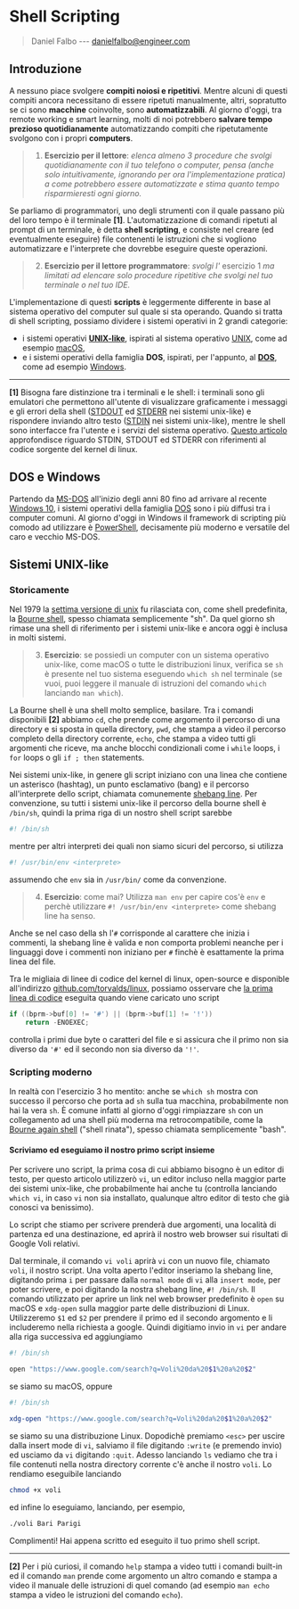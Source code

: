 # Shell Scripting

> Daniel Falbo --- <danielfalbo@engineer.com>

## Introduzione

A nessuno piace svolgere **compiti noiosi e ripetitivi**. Mentre alcuni di questi compiti ancora necessitano di essere ripetuti manualmente, altri, sopratutto se ci sono **macchine** coinvolte, sono **automatizzabili**. Al giorno d'oggi, tra remote working e smart learning, molti di noi potrebbero **salvare tempo prezioso quotidianamente** automatizzando compiti che ripetutamente svolgono con i propri **computers**.

> 1. **Esercizio per il lettore**: _elenca almeno 3 procedure che svolgi quotidianamente con il tuo telefono o computer, pensa (anche solo intuitivamente, ignorando per ora l'implementazione pratica) a come potrebbero essere automatizzate e stima quanto tempo risparmieresti ogni giorno._

Se parliamo di programmatori, uno degli strumenti con il quale passano più del loro tempo è il terminale **[1]**. L'automatizzazione di comandi ripetuti al prompt di un terminale, è detta **shell scripting**, e consiste nel creare (ed eventualmente eseguire) file contenenti le istruzioni che si vogliono automatizzare e l'interprete che dovrebbe eseguire queste operazioni.

> 2. **Esercizio per il lettore programmatore**: _svolgi l'_ esercizio 1 _ma limitati ad elencare solo procedure ripetitive che svolgi nel tuo terminale o nel tuo IDE._

L'implementazione di questi **scripts** è leggermente differente in base al sistema operativo del computer sul quale si sta operando. Quando si tratta di shell scripting, possiamo dividere i sistemi operativi in 2 grandi categorie:

- i sistemi operativi **[UNIX-like](https://www.wikiwand.com/en/Unix-like)**, ispirati al sistema operativo [UNIX](https://www.wikiwand.com/en/Unix), come ad esempio [macOS](https://www.wikiwand.com/en/MacOS),
- e i sistemi operativi della famiglia **DOS**, ispirati, per l'appunto, al **[DOS](https://www.wikiwand.com/en/DOS)**, come ad esempio [Windows](https://www.wikiwand.com/en/Microsoft_Windows).

---

**[1]** Bisogna fare distinzione tra i terminali e le shell: i terminali sono gli emulatori che permettono all'utente di visualizzare graficamente i messaggi e gli errori della shell ([STDOUT](<https://www.wikiwand.com/en/Standard_streams#/Standard_output_(stdout)>) ed [STDERR](<https://www.wikiwand.com/en/Standard_streams#/Standard_error_(stderr)>) nei sistemi unix-like) e rispondere inviando altro testo ([STDIN](<https://www.wikiwand.com/en/Standard_streams#/Standard_input_(stdin)>) nei sistemi unix-like), mentre le shell sono interfacce fra l'utente e i servizi del sistema operativo. [Questo articolo](https://github.com/labuladong/fucking-algorithm/blob/english/common_knowledge/linuxProcess.md) approfondisce riguardo STDIN, STDOUT ed STDERR con riferimenti al codice sorgente del kernel di linux.

## DOS e Windows

Partendo da [MS-DOS](https://www.wikiwand.com/en/MS-DOS) all'inizio degli anni 80 fino ad arrivare al recente [Windows 10](https://www.wikiwand.com/en/Windows_10), i sistemi operativi della famiglia [DOS](https://www.wikiwand.com/it/DOS) sono i più diffusi tra i computer comuni. Al giorno d'oggi in Windows il framework di scripting più comodo ad utilizzare è [PowerShell](https://www.wikiwand.com/en/PowerShell), decisamente più moderno e versatile del caro e vecchio MS-DOS.

## Sistemi UNIX-like

### Storicamente

Nel 1979 la [settima versione di unix](https://www.wikiwand.com/en/Version_7_Unix) fu rilasciata con, come shell predefinita, la [Bourne shell](https://www.wikiwand.com/en/Bourne_shell), spesso chiamata semplicemente "sh". Da quel giorno sh rimase una shell di riferimento per i sistemi unix-like e ancora oggi è inclusa in molti sistemi.

> 3. **Esercizio**: se possiedi un computer con un sistema operativo unix-like, come macOS o tutte le distribuzioni linux, verifica se `sh` è presente nel tuo sistema eseguendo `which sh` nel terminale (se vuoi, puoi leggere il manuale di istruzioni del comando `which` lanciando `man which`).

La Bourne shell è una shell molto semplice, basilare. Tra i comandi disponibili **[2]** abbiamo `cd`, che prende come argomento il percorso di una directory e si sposta in quella directory, `pwd`, che stampa a video il percorso completo della directory corrente, `echo`, che stampa a video tutti gli argomenti che riceve, ma anche blocchi condizionali come i `while` loops, i `for` loops o gli `if ; then` statements.

Nei sistemi unix-like, in genere gli script iniziano con una linea che contiene un asterisco (hashtag), un punto esclamativo (bang) e il percorso all'interprete dello script, chiamata comunemente [shebang line](<https://www.wikiwand.com/en/Shebang_(Unix)>). Per convenzione, su tutti i sistemi unix-like il percorso della bourne shell è `/bin/sh`, quindi la prima riga di un nostro shell script sarebbe

```sh
#! /bin/sh
```

mentre per altri interpreti dei quali non siamo sicuri del percorso, si utilizza

```sh
#! /usr/bin/env <interprete>
```

assumendo che `env` sia in `/usr/bin/` come da convenzione.

> 4. **Esercizio**: come mai? Utilizza `man env` per capire cos'è `env` e perchè utilizzare `#! /usr/bin/env <interprete>` come shebang line ha senso.

Anche se nel caso della sh l'`#` corrisponde al carattere che inizia i commenti, la shebang line è valida e non comporta problemi neanche per i linguaggi dove i commenti non iniziano per `#` finchè è esattamente la prima linea del file.

Tra le migliaia di linee di codice del kernel di linux, open-source e disponible all'indirizzo [github.com/torvalds/linux](https://github.com/torvalds/linux), possiamo osservare che [la prima linea di codice](https://github.com/torvalds/linux/blob/e0756cfc7d7cd08c98a53b6009c091a3f6a50be6/fs/binfmt_script.c#L41) eseguita quando viene caricato uno script

```c
if ((bprm->buf[0] != '#') || (bprm->buf[1] != '!'))
    return -ENOEXEC;
```

controlla i primi due byte o caratteri del file e si assicura che il primo non sia diverso da `'#'` ed il secondo non sia diverso da `'!'`.

### Scripting moderno

In realtà con l'esercizio 3 ho mentito: anche se `which sh` mostra con successo il percorso che porta ad `sh` sulla tua macchina, probabilmente non hai la vera `sh`. È comune infatti al giorno d'oggi rimpiazzare `sh` con un collegamento ad una shell più moderna ma retrocompatibile, come la [Bourne again shell](<https://www.wikiwand.com/en/Bash_(Unix_shell)>) ("shell rinata"), spesso chiamata semplicemente "bash".

#### Scriviamo ed eseguiamo il nostro primo script insieme

Per scrivere uno script, la prima cosa di cui abbiamo bisogno è un editor di testo, per questo articolo utilizzerò `vi`, un editor incluso nella maggior parte dei sistemi unix-like, che probabilmente hai anche tu (controlla lanciando `which vi`, in caso `vi` non sia installato, qualunque altro editor di testo che già conosci va benissimo).

Lo script che stiamo per scrivere prenderà due argomenti, una località di partenza ed una destinazione, ed aprirà il nostro web browser sui risultati di Google Voli relativi.

Dal terminale, il comando `vi voli` aprirà `vi` con un nuovo file, chiamato `voli`, il nostro script. Una volta aperto l'editor inseriamo la shebang line, digitando prima `i` per passare dalla `normal mode` di `vi` alla `insert mode`, per poter scrivere, e poi digitando la nostra shebang line, `#! /bin/sh`. Il comando utilizzato per aprire un link nel web browser predefinito è `open` su macOS e `xdg-open` sulla maggior parte delle distribuzioni di Linux. Utilizzeremo `$1` ed `$2` per prendere il primo ed il secondo argomento e li includeremo nella richiesta a google. Quindi digitiamo invio in `vi` per andare alla riga successiva ed aggiungiamo

```sh
#! /bin/sh

open "https://www.google.com/search?q=Voli%20da%20$1%20a%20$2"
```

se siamo su macOS, oppure

```sh
#! /bin/sh

xdg-open "https://www.google.com/search?q=Voli%20da%20$1%20a%20$2"
```

se siamo su una distribuzione Linux. Dopodichè premiamo `<esc>` per uscire dalla insert mode di `vi`, salviamo il file digitando `:write` (e premendo invio) ed usciamo da `vi` digitando `:quit`. Adesso lanciando `ls` vediamo che tra i file contenuti nella nostra directory corrente c'è anche il nostro `voli`. Lo rendiamo eseguibile lanciando

```sh
chmod +x voli
```

ed infine lo eseguiamo, lanciando, per esempio,

```sh
./voli Bari Parigi
```

Complimenti! Hai appena scritto ed eseguito il tuo primo shell script.

---

**[2]** Per i più curiosi, il comando `help` stampa a video tutti i comandi built-in ed il comando `man` prende come argomento un altro comando e stampa a video il manuale delle istruzioni di quel comando (ad esempio `man echo` stampa a video le istruzioni del comando `echo`).

